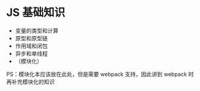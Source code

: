 # JS 基础知识

- 变量的类型和计算
- 原型和原型链
- 作用域和闭包
- 异步和单线程
- （模块化）

PS：模块化本应该放在此处，但是需要 webpack 支持，因此讲到 webpack 时再补充模块化的知识
